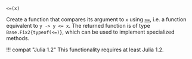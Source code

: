 ```
<=(x)
```

Create a function that compares its argument to `x` using [`<=`](@ref), i.e. a function equivalent to `y -> y <= x`. The returned function is of type `Base.Fix2{typeof(<=)}`, which can be used to implement specialized methods.

!!! compat "Julia 1.2"
    This functionality requires at least Julia 1.2.

